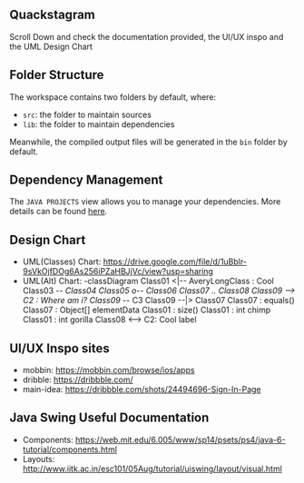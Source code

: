 ## Quackstagram

Scroll Down and check the documentation provided, the UI/UX inspo and the UML Design Chart

## Folder Structure

The workspace contains two folders by default, where:

- `src`: the folder to maintain sources
- `lib`: the folder to maintain dependencies

Meanwhile, the compiled output files will be generated in the `bin` folder by default.

## Dependency Management

The `JAVA PROJECTS` view allows you to manage your dependencies. More details can be found [here](https://github.com/microsoft/vscode-java-dependency#manage-dependencies).

## Design Chart

- UML(Classes) Chart: https://drive.google.com/file/d/1uBblr-9sVkOjfDOg6As256iPZaHBJjVc/view?usp=sharing
- UML(Alt) Chart:
-classDiagram
Class01 <|-- AveryLongClass : Cool
Class03 *-- Class04
Class05 o-- Class06
Class07 .. Class08
Class09 --> C2 : Where am i?
Class09 --* C3
Class09 --|> Class07
Class07 : equals()
Class07 : Object[] elementData
Class01 : size()
Class01 : int chimp
Class01 : int gorilla
Class08 <--> C2: Cool label

## UI/UX Inspo sites

- mobbin: https://mobbin.com/browse/ios/apps
- dribble: https://dribbble.com/
- main-idea: https://dribbble.com/shots/24494696-Sign-In-Page

## Java Swing Useful Documentation

- Components: https://web.mit.edu/6.005/www/sp14/psets/ps4/java-6-tutorial/components.html
- Layouts: http://www.iitk.ac.in/esc101/05Aug/tutorial/uiswing/layout/visual.html
